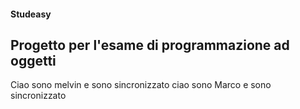 #### Studeasy
## Progetto per l'esame di programmazione ad oggetti

Ciao sono melvin e sono sincronizzato
ciao sono Marco e sono sincronizzato